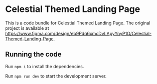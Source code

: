 
  # Celestial Themed Landing Page

  This is a code bundle for Celestial Themed Landing Page. The original project is available at https://www.figma.com/design/eb9Pdq6xmcDvLApyYnyP1O/Celestial-Themed-Landing-Page.

  ## Running the code

  Run `npm i` to install the dependencies.

  Run `npm run dev` to start the development server.
  